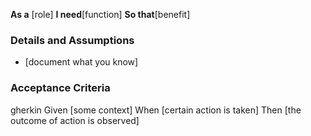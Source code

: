 **As a** [role]
**I need**[function]
**So that**[benefit]

### Details and Assumptions
  * [document what you know]

### Acceptance Criteria
  gherkin
  Given [some context]
  When [certain action is taken]
  Then [the outcome of action is observed]
  
